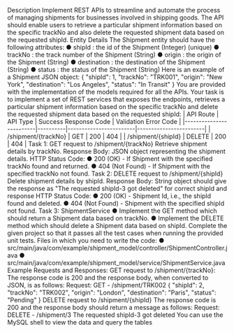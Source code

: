 Description
Implement REST APIs to streamline and automate the process of managing shipments for 
businesses involved in shipping goods. The API should enable users to retrieve a particular 
shipment information based on the specific trackNo and also delete the requested shipment 
data based on the requested shipId.
Entity Details
The Shipment entity should have the following attributes:
● shipId : the id of the Shipment (Integer) (unique)
● trackNo : the track number of the Shipment (String)
● origin : the origin of the Shipment (String)
● destination : the destination of the Shipment (String)
● status : the status of the Shipment (String)
Here is an example of a Shipment JSON object:
{
 "shipId": 1,
 "trackNo": "TRK001",
 "origin": "New York",
 "destination": "Los Angeles",
 "status": "In Transit"
}
You are provided with the implementation of the models required for all the APIs. Your task is to 
implement a set of REST services that exposes the endpoints, retrieves a particular shipment 
information based on the specific trackNo and delete the requested shipment data based on 
the requested shipId:
| API Route | API Type | Success Response Code | Validation Error Code |
|-------------------------|----------|------------------------|------------------------|
| /shipment/{trackNo} | GET | 200 | 404 |
| /shipment/{shipId} | DELETE | 200 | 404 |
Task 1:
GET request to /shipment/{trackNo}
Retrieve shipment details by trackNo.
Response Body: JSON object representing the shipment details.
HTTP Status Code:
● 200 (OK) - If Shipment with the specified trackNo found and returned.
● 404 (Not Found) - If Shipment with the specified trackNo not found.
Task 2:
DELETE request to /shipment/{shipId}
Delete shipment details by shipId.
Response Body: String object should give the response as "The requested shipId-3 got 
deleted" for correct shipId and response
HTTP Status Code:
● 200 (OK) - Shipment Id, i.e., the shipId found and deleted.
● 404 (Not Found) - Shipment with the specified shipId not found.
Task 3:
ShipmentService
● Implement the GET method which should return a Shipment data based on trackNo.
● Implement the DELETE method which should delete a Shipment data based on shipId.
Complete the given project so that it passes all the test cases when running the provided unit 
tests.
Files in which you need to write the code:
● src/main/java/com/example/shipment_model/controller/ShipmentController.java
● src/main/java/com/example/shipment_model/service/ShipmentService.java
Example Requests and Responses:
GET request to /shipment/{trackNo}:
The response code is 200 and the response body, when converted to JSON, is as follows:
Request: GET - /shipment/TRK002
 {
 "shipId": 2,
 "trackNo": "TRK002",
 "origin": "London",
 "destination": "Paris",
 "status": "Pending"
 }
DELETE request to /shipment/{shipId}
The response code is 200 and the response body should return a message as follows:
Request: DELETE - /shipment/3
The requested shipId-3 got deleted
You can use the MySQL shell to view the data and query the tables
